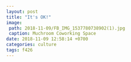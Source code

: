```yaml
---
layout: post
title: "It's OK!"
image:
 path: 2018-11-09/FB_IMG_1537780738902(1).jpg
 caption: Muchroom Coworking Space
date: 2018-11-09 12:58:14 +0700
categories: culture
tags: f426
---
```

